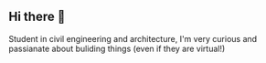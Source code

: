 ## Hi there 👋
Student in civil engineering and architecture, I'm very curious and passianate about buliding things (even if they are virtual!)
